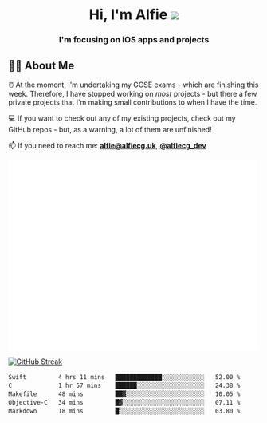 <h1 align="center">Hi, I'm Alfie <img src="https://raw.githubusercontent.com/MartinHeinz/MartinHeinz/master/wave.gif" width="30px"></h1>
<h3 align="center">I'm focusing on iOS apps and projects</h3>


## 🙋‍♂️ About Me

⏰ At the moment, I'm undertaking my GCSE exams - which are finishing this week. Therefore, I have stopped working on _most_ projects - but there a few private projects that I'm making small contributions to when I have the time.

💻 If you want to check out any of my existing projects, check out my GitHub repos - but, as a warning, a lot of them are unfinished!

📫 If you need to reach me: **alfie@alfiecg.uk**, **[@alfiecg_dev](https://twitter.com/alfiecg_dev)**

<img align="center" src="/github-metrics.svg" alt="Metrics" width="500">

[![GitHub Streak](https://streak-stats.demolab.com/?user=alfiecg24)](https://git.io/streak-stats)

<!--START_SECTION:waka-->

```txt
Swift         4 hrs 11 mins   █████████████░░░░░░░░░░░░   52.00 %
C             1 hr 57 mins    ██████░░░░░░░░░░░░░░░░░░░   24.38 %
Makefile      48 mins         ██▓░░░░░░░░░░░░░░░░░░░░░░   10.05 %
Objective-C   34 mins         █▓░░░░░░░░░░░░░░░░░░░░░░░   07.11 %
Markdown      18 mins         █░░░░░░░░░░░░░░░░░░░░░░░░   03.80 %
```

<!--END_SECTION:waka-->
